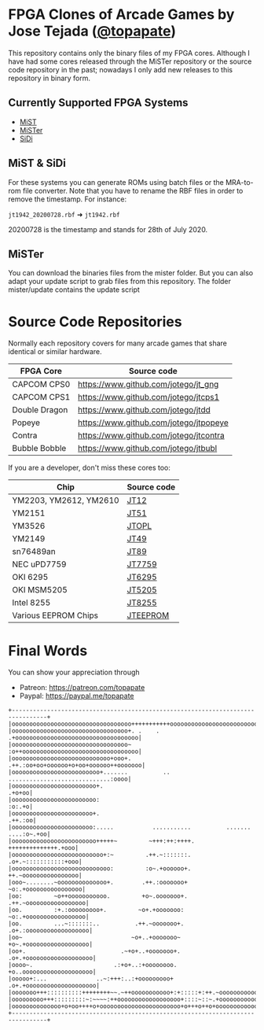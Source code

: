 # FPGA Clones of Arcade Games by Jose Tejada ([@topapate](https://twitter.com/topapate))

This repository contains only the binary files of my FPGA cores. Although I have had some cores released through the MiSTer repository or the source code repository in the past; nowadays I only add new releases to this repository in binary form.

## Currently Supported FPGA Systems

* [MiST](https://github.com/mist-devel/mist-board/wiki)
* [MiSTer](https://github.com/MiSTer-devel/Main_MiSTer/wiki)
* [SiDi](https://github.com/ManuFerHi/SiDi-FPGA/wiki)

## MiST & SiDi
For these systems you can generate ROMs using batch files or the MRA-to-rom file converter. Note that you have to rename the RBF files in order to remove the timestamp. For instance:

`jt1942_20200728.rbf` ➜  `jt1942.rbf`

20200728 is the timestamp and stands for 28th of July 2020.

## MiSTer

You can download the binaries files from the mister folder. But you can also adapt
your update script to grab files from this repository. The folder mister/update contains
the update script

# Source Code Repositories

Normally each repository covers for many arcade games that share identical or similar hardware.

FPGA Core           | Source code
--------------------|--------------------------
CAPCOM CPS0         | https://www.github.com/jotego/jt_gng
CAPCOM CPS1         | https://www.github.com/jotego/jtcps1
Double Dragon       | https://www.github.com/jotego/jtdd
Popeye              | https://www.github.com/jotego/jtpopeye
Contra              | https://www.github.com/jotego/jtcontra
Bubble Bobble       | https://www.github.com/jotego/jtbubl

If you are a developer, don't miss these cores too:

Chip                   | Source code
-----------------------|-----------------------------------
YM2203, YM2612, YM2610 | [JT12](https://github.com/jotego/jt12)
YM2151                 | [JT51](https://github.com/jotego/jt51)
YM3526                 | [JTOPL](https://github.com/jotego/jtopl)
YM2149                 | [JT49](https://github.com/jotego/jt49)
sn76489an              | [JT89](https://github.com/jotego/jt89)
NEC uPD7759            | [JT7759](https://github.com/jotego/jt7759)
OKI 6295               | [JT6295](https://github.com/jotego/jt6295)
OKI MSM5205            | [JT5205](https://github.com/jotego/jt5205)
Intel 8255             | [JT8255](https://github.com/jotego/jt8255)
Various EEPROM Chips   | [JTEEPROM](https://github.com/jotego/jteeprom)

# Final Words

You can show your appreciation through
* Patreon: https://patreon.com/topapate
* Paypal:  https://paypal.me/topapate

```
+--------------------------------------------------------------------------------+
|oooooooooooooooooooooooooooooooooo+++++++++++ooooooooooooooooooooooooooooooooooo|
|ooooooooooooooooooooooooooooooooo+. .    . .+ooooooooooooooooooooooooooooooooooo|
|ooooooooooooooooooooooooooooooooo~         :o++ooooooooooooooooooooooooooooooooo|
|oooooooooooooooooooooooooooo+ooo+.        .++.:oo+oo+oooooo+o+oo+oooooo++ooooooo|
|ooooooooooooooooooooooooo+.......          .. .............................:oooo|
|oooooooooooooooooooooooo+.                                                .+o+oo|
|oooooooooooooooooooooooo:                                                 :o:.+o|
|ooooooooooooooooooooooo+.                                                .++.:oo|
|ooooooooooooooooooooooo:.....           ...........          ....... ....:o~.+oo|
|oooooooooooooooooooooooo+++++~         ~+++:++:++++.         ++++++++++++++.+ooo|
|oooooooooooooooooooooooooo+:~         .++.~:::::::.         .o+.~:::::::::::+ooo|
|oooooooooooooooooooooooooooo:         :o~.+oooooo+.         ++.~oooooooooooooooo|
|ooo~........~oooooooooooooo+.        .++.:ooooooo+         ~o:.+oooooooooooooooo|
|oo:         ~o++ooooooooooo.         +o~.ooooooo+.        .++.~ooooooooooooooooo|
|oo.         :+.:ooooooooo+.         ~o+.+ooooooo:         ~o:.+ooooooooooooooooo|
|oo.         ...~:::::::..          .++.~ooooooo+.        .o+.:oooooooooooooooooo|
|oo~                               ~o+..+ooooooo~         +o~.+oooooooooooooooooo|
|oo+.                           .~+o+..+ooooooo+.        .o+.+ooooooooooooooooooo|
|oooo~.                       .:+o+..:+oooooooo.         +o..oooooooooooooooooooo|
|ooooo+:...              ..~:+++:..:+ooooooooo+         .o+.+oooooooooooooooooooo|
|ooooooo+++::::::::::++++++++~~.~++ooooooooooo+:+:::::+:++.~ooooooooooooooooooooo|
|ooooooooo+++:::::::::~:~~~~:++oooooooooooooooooo+::::~::~.+ooooooooooooooooooooo|
|oooooooooooooo+o+oo++++o+ooooooooooooooooooooooo+o+++o++o+oooooooooooooooooooooo|
+--------------------------------------------------------------------------------+
```
